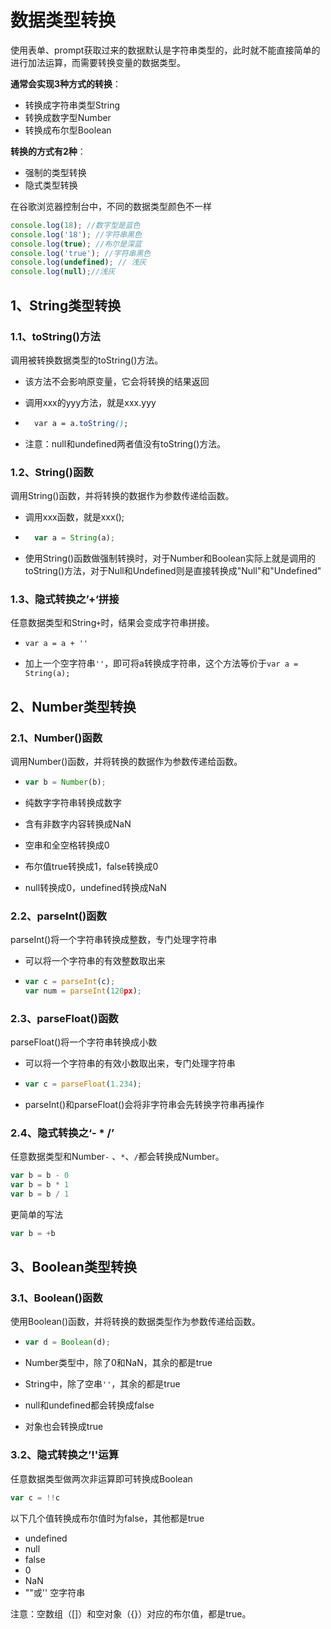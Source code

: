# 数据类型转换

使用表单、prompt获取过来的数据默认是字符串类型的，此时就不能直接简单的进行加法运算，而需要转换变量的数据类型。

**通常会实现3种方式的转换**：

- 转换成字符串类型String 
- 转换成数字型Number
- 转换成布尔型Boolean

**转换的方式有2种**：

- 强制的类型转换
- 隐式类型转换

在谷歌浏览器控制台中，不同的数据类型颜色不一样

```js
console.log(18); //数字型是蓝色
console.log('18'); //字符串黑色
console.log(true); //布尔是深蓝
console.log('true'); //字符串黑色
console.log(undefined); // 浅灰
console.log(null);//浅灰
```

## 1、String类型转换

### 1.1、toString()方法

调用被转换数据类型的toString()方法。

- 该方法不会影响原变量，它会将转换的结果返回

- 调用xxx的yyy方法，就是xxx.yyy

- ```css
  	var a = a.toString();
  ```

- 注意：null和undefined两者值没有toString()方法。

### 1.2、String()函数

调用String()函数，并将转换的数据作为参数传递给函数。

- 调用xxx函数，就是xxx();

- ```js
  	var a = String(a);
  ```

- 使用String()函数做强制转换时，对于Number和Boolean实际上就是调用的toString()方法，对于Null和Undefined则是直接转换成"Null"和"Undefined"

### 1.3、隐式转换之’+‘拼接

任意数据类型和String`+`时，结果会变成字符串拼接。

- ```
  var a = a + ''
  ```

- 加上一个空字符串`''`，即可将a转换成字符串，这个方法等价于`var a = String(a);`

## 2、Number类型转换

### 2.1、Number()函数

调用Number()函数，并将转换的数据作为参数传递给函数。

- ```js
  var b = Number(b);
  ```

- 纯数字字符串转换成数字

- 含有非数字内容转换成NaN

- 空串和全空格转换成0

- 布尔值true转换成1，false转换成0

- null转换成0，undefined转换成NaN

### 2.2、parseInt()函数

parseInt()将一个字符串转换成整数，专门处理字符串

- 可以将一个字符串的有效整数取出来

- ```js
  var c = parseInt(c);
  var num = parseInt(120px);
  ```

### 2.3、parseFloat()函数

parseFloat()将一个字符串转换成小数

- 可以将一个字符串的有效小数取出来，专门处理字符串

- ```js
  var c = parseFloat(1.234);
  ```

- parseInt()和parseFloat()会将非字符串会先转换字符串再操作

### 2.4、隐式转换之‘- * /’

任意数据类型和Number`-` 、`*`、`/`都会转换成Number。

```js
var b = b - 0
var b = b * 1
var b = b / 1
```

更简单的写法 

```js
var b = +b
```

## 3、Boolean类型转换

### 3.1、Boolean()函数

使用Boolean()函数，并将转换的数据类型作为参数传递给函数。

- ```js
  var d = Boolean(d);
  ```

- Number类型中，除了0和NaN，其余的都是true

- String中，除了空串`''`，其余的都是true

- null和undefined都会转换成false

- 对象也会转换成true

### 3.2、隐式转换之’!'运算

任意数据类型做两次非运算即可转换成Boolean

```js
var c = !!c
```

以下几个值转换成布尔值时为false，其他都是true

- undefined
- null
- false
- 0
- NaN
- ""或'' 空字符串

注意：空数组（[]）和空对象（{}）对应的布尔值，都是true。

